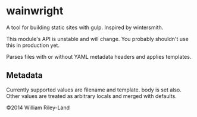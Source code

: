 wainwright
==========

A tool for building static sites with gulp.  Inspired by wintersmith.

This module's API is unstable and will change.  You probably shouldn't use this in production yet.

Parses files with or without YAML metadata headers and applies templates.

Metadata
--------

Currently supported values are filename and template.  body is set also. Other values are treated as arbitrary locals and merged with defaults.

©2014 William Riley-Land

